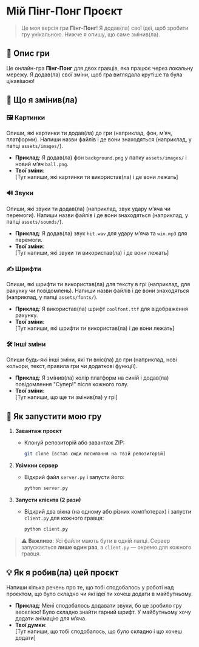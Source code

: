 # Мій Пінг-Понг Проєкт

> Це моя версія гри **Пінг-Понг**! Я додав(ла) свої ідеї, щоб зробити гру унікальною. Нижче я опишу, що саме змінив(ла).

## 📖 Опис гри

Це онлайн-гра **Пінг-Понг** для двох гравців, яка працює через локальну мережу. Я додав(ла) свої зміни, щоб гра виглядала крутіше та була цікавішою!

## 🔧 Що я змінив(ла)

### 🖼 Картинки
Опиши, які картинки ти додав(ла) до гри (наприклад, фон, м’яч, платформи). Напиши назви файлів і де вони знаходяться (наприклад, у папці `assets/images/`).

- **Приклад**: Я додав(ла) фон `background.png` у папку `assets/images/` і новий м’яч `ball.png`.
- **Твої зміни**:  
  [Тут напиши, які картинки ти використав(ла) і де вони лежать]

### 🔊 Звуки
Опиши, які звуки ти додав(ла) (наприклад, звук удару м’яча чи перемоги). Напиши назви файлів і де вони знаходяться (наприклад, у папці `assets/sounds/`).

- **Приклад**: Я додав(ла) звук `hit.wav` для удару м’яча та `win.mp3` для перемоги.
- **Твої зміни**:  
  [Тут напиши, які звуки ти використав(ла) і де вони лежать]

### ✍️ Шрифти
Опиши, які шрифти ти використав(ла) для тексту в грі (наприклад, для рахунку чи повідомлень). Напиши назви файлів і де вони знаходяться (наприклад, у папці `assets/fonts/`).

- **Приклад**: Я використав(ла) шрифт `coolfont.ttf` для відображення рахунку.
- **Твої зміни**:  
  [Тут напиши, які шрифти ти використав(ла) і де вони лежать]

### 🛠 Інші зміни
Опиши будь-які інші зміни, які ти вніс(ла) до гри (наприклад, нові кольори, текст, правила гри чи додаткові функції).

- **Приклад**: Я змінив(ла) колір платформ на синій і додав(ла) повідомлення "Супер!" після кожного голу.
- **Твої зміни**:  
  [Тут напиши, що ще ти змінив(ла) у грі]

## 🚀 Як запустити мою гру

1. **Завантаж проєкт**
   - Клонуй репозиторій або завантаж ZIP:
     ```bash
     git clone [встав сюди посилання на твій репозиторій]
     ```

2. **Увімкни сервер**
   - Відкрий файл `server.py` і запусти його:
     ```bash
     python server.py
     ```

3. **Запусти клієнта (2 рази)**
   - Відкрий два вікна (на одному або різних комп’ютерах) і запусти `client.py` для кожного гравця:
     ```bash
     python client.py
     ```

> ⚠️ **Важливо**: Усі файли мають бути в одній папці. Сервер запускається **лише один раз**, а `client.py` — окремо для кожного гравця.

## 💡 Як я робив(ла) цей проєкт

Напиши кілька речень про те, що тобі сподобалось у роботі над проєктом, що було складно чи які ідеї ти хочеш додати в майбутньому.

- **Приклад**: Мені сподобалось додавати звуки, бо це зробило гру веселією! Було складно знайти гарний шрифт. У майбутньому хочу додати анімацію для м’яча.
- **Твої думки**:  
  [Тут напиши, що тобі сподобалось, що було складно і що хочеш додати]

